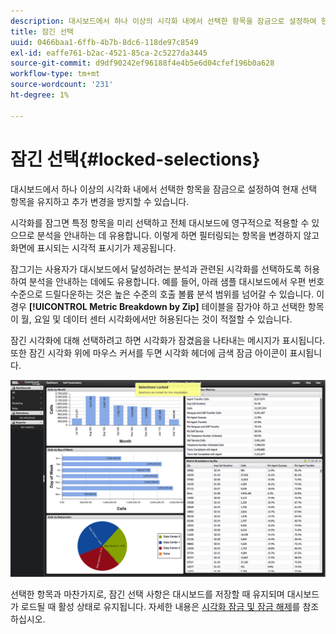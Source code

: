 ```yaml
---
description: 대시보드에서 하나 이상의 시각화 내에서 선택한 항목을 잠금으로 설정하여 현재 선택 항목을 유지하고 추가 변경을 방지할 수 있습니다.
title: 잠긴 선택
uuid: 0466baa1-6ffb-4b7b-8dc6-118de97c8549
exl-id: eaffe761-b2ac-4521-85ca-2c5227da3445
source-git-commit: d9df90242ef96188f4e4b5e6d04cfef196b0a628
workflow-type: tm+mt
source-wordcount: '231'
ht-degree: 1%

---
```


# 잠긴 선택{#locked-selections}

대시보드에서 하나 이상의 시각화 내에서 선택한 항목을 잠금으로 설정하여 현재 선택 항목을 유지하고 추가 변경을 방지할 수 있습니다.

시각화를 잠그면 특정 항목을 미리 선택하고 전체 대시보드에 영구적으로 적용할 수 있으므로 분석을 안내하는 데 유용합니다. 이렇게 하면 필터링되는 항목을 변경하지 않고 화면에 표시되는 시각적 표시기가 제공됩니다.

잠그기는 사용자가 대시보드에서 달성하려는 분석과 관련된 시각화를 선택하도록 허용하여 분석을 안내하는 데에도 유용합니다. 예를 들어, 아래 샘플 대시보드에서 우편 번호 수준으로 드릴다운하는 것은 높은 수준의 호출 볼륨 분석 범위를 넘어갈 수 있습니다. 이 경우 **[!UICONTROL Metric Breakdown by Zip]** 테이블을 잠가야 하고 선택한 항목이 월, 요일 및 데이터 센터 시각화에서만 허용된다는 것이 적절할 수 있습니다.

잠긴 시각화에 대해 선택하려고 하면 시각화가 잠겼음을 나타내는 메시지가 표시됩니다. 또한 잠긴 시각화 위에 마우스 커서를 두면 시각화 헤더에 금색 잠금 아이콘이 표시됩니다.

![](assets/selection_locked.png)

선택한 항목과 마찬가지로, 잠긴 선택 사항은 대시보드를 저장할 때 유지되며 대시보드가 로드될 때 활성 상태로 유지됩니다. 자세한 내용은 [시각화 잠금 및 잠금 해제](../../../home/c-adobe-data-workbench-dashboard/c-visualizations/c-manipulating-visualizations/c-locking-and-unlocking-visualizations.md#concept-9215bcdd5bb44dee8d92ef0cc82f44d2)를 참조하십시오.
